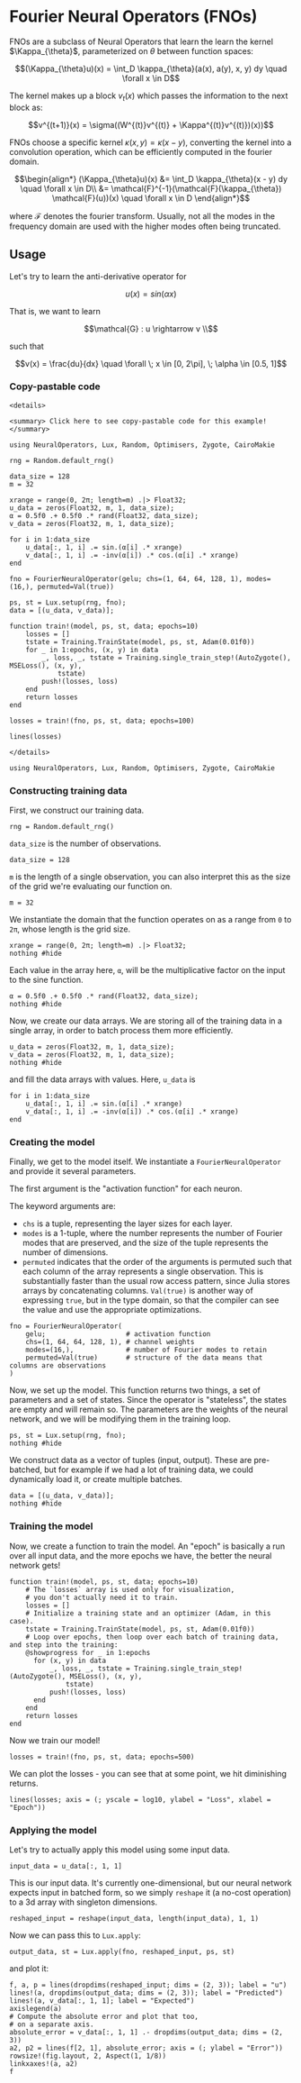 # Fourier Neural Operators (FNOs)

FNOs are a subclass of Neural Operators that learn the learn the kernel $\Kappa_{\theta}$,
parameterized on $\theta$ between function spaces:

```math
(\Kappa_{\theta}u)(x) = \int_D \kappa_{\theta}(a(x), a(y), x, y) dy  \quad \forall x \in D
```

The kernel makes up a block $v_t(x)$ which passes the information to the next block as:

```math
v^{(t+1)}(x) = \sigma((W^{(t)}v^{(t)} + \Kappa^{(t)}v^{(t)})(x))
```

FNOs choose a specific kernel $\kappa(x,y) = \kappa(x-y)$, converting the kernel into a
convolution operation, which can be efficiently computed in the fourier domain.

```math
\begin{align*}
(\Kappa_{\theta}u)(x) 
&= \int_D \kappa_{\theta}(x - y) dy  \quad \forall x \in D\\
&= \mathcal{F}^{-1}(\mathcal{F}(\kappa_{\theta}) \mathcal{F}(u))(x) \quad \forall x \in D
\end{align*}
```

where $\mathcal{F}$ denotes the fourier transform. Usually, not all the modes in the
frequency domain are used with the higher modes often being truncated.

## Usage

Let's try to learn the anti-derivative operator for

```math
u(x) = sin(\alpha x)
```

That is, we want to learn

```math
\mathcal{G} : u \rightarrow v \\
```

such that

```math
v(x) = \frac{du}{dx} \quad \forall \; x \in [0, 2\pi], \; \alpha \in [0.5, 1]
```

### Copy-pastable code

```@raw html
<details>

<summary> Click here to see copy-pastable code for this example! </summary>

```

```@example fno_tutorial
using NeuralOperators, Lux, Random, Optimisers, Zygote, CairoMakie

rng = Random.default_rng()

data_size = 128
m = 32

xrange = range(0, 2π; length=m) .|> Float32;
u_data = zeros(Float32, m, 1, data_size);
α = 0.5f0 .+ 0.5f0 .* rand(Float32, data_size);
v_data = zeros(Float32, m, 1, data_size);

for i in 1:data_size
    u_data[:, 1, i] .= sin.(α[i] .* xrange)
    v_data[:, 1, i] .= -inv(α[i]) .* cos.(α[i] .* xrange)
end

fno = FourierNeuralOperator(gelu; chs=(1, 64, 64, 128, 1), modes=(16,), permuted=Val(true))

ps, st = Lux.setup(rng, fno);
data = [(u_data, v_data)];

function train!(model, ps, st, data; epochs=10)
    losses = []
    tstate = Training.TrainState(model, ps, st, Adam(0.01f0))
    for _ in 1:epochs, (x, y) in data
        _, loss, _, tstate = Training.single_train_step!(AutoZygote(), MSELoss(), (x, y),
            tstate)
        push!(losses, loss)
    end
    return losses
end

losses = train!(fno, ps, st, data; epochs=100)

lines(losses)
```

```@raw html
</details>
```

````@example minimal_lux
using NeuralOperators, Lux, Random, Optimisers, Zygote, CairoMakie
````
### Constructing training data
First, we construct our training data.

````@example minimal_lux
rng = Random.default_rng()
````

`data_size` is the number of observations.

````@example minimal_lux
data_size = 128
````

`m` is the length of a single observation, you can also interpret this as the size of the grid we're evaluating our function on.

````@example minimal_lux
m = 32
````

We instantiate the domain that the function operates on
as a range from `0` to `2π`, whose length is the grid size.

````@example minimal_lux
xrange = range(0, 2π; length=m) .|> Float32;
nothing #hide
````

Each value in the array here, `α`, will be the multiplicative
factor on the input to the sine function.

````@example minimal_lux
α = 0.5f0 .+ 0.5f0 .* rand(Float32, data_size);
nothing #hide
````

Now, we create our data arrays.  We are storing all
of the training data in a single array, in order to
batch process them more efficiently.

````@example minimal_lux
u_data = zeros(Float32, m, 1, data_size);
v_data = zeros(Float32, m, 1, data_size);
nothing #hide
````

and fill the data arrays with values.
Here, `u_data` is

````@example minimal_lux
for i in 1:data_size
    u_data[:, 1, i] .= sin.(α[i] .* xrange)
    v_data[:, 1, i] .= -inv(α[i]) .* cos.(α[i] .* xrange)
end
````

### Creating the model

Finally, we get to the model itself.  We instantiate a `FourierNeuralOperator` and provide it several parameters.

The first argument is the "activation function" for each neuron.

The keyword arguments are:
- `chs` is a tuple, representing the layer sizes for each layer.
- `modes` is a 1-tuple, where the number represents the number of Fourier modes that
  are preserved, and the size of the tuple represents the number of dimensions.
- `permuted` indicates that the order of the arguments is permuted such that each column
  of the array represents a single observation.  This is substantially faster than the usual
  row access pattern, since Julia stores arrays by concatenating columns.
  `Val(true)` is another way of expressing `true`, but in the type domain, so that
  the compiler can see the value and use the appropriate optimizations.

````@example minimal_lux
fno = FourierNeuralOperator(
    gelu;                    # activation function
    chs=(1, 64, 64, 128, 1), # channel weights
    modes=(16,),             # number of Fourier modes to retain
    permuted=Val(true)       # structure of the data means that columns are observations
)
````

Now, we set up the model.  This function returns two things,
a set of parameters and a set of states.  Since the operator is
"stateless", the states are empty and will remain so.  The parameters
are the weights of the neural network, and we will be modifying them in the training loop.

````@example minimal_lux
ps, st = Lux.setup(rng, fno);
nothing #hide
````

We construct data as a vector of tuples (input, output).  These are pre-batched,
but for example if we had a lot of training data, we could dynamically load it,
or create multiple batches.

````@example minimal_lux
data = [(u_data, v_data)];
nothing #hide
````

### Training the model

Now, we create a function to train the model.
An "epoch" is basically a run over all input data,
and the more epochs we have, the better the neural network gets!

````@example minimal_lux
function train!(model, ps, st, data; epochs=10)
    # The `losses` array is used only for visualization,
    # you don't actually need it to train.
    losses = []
    # Initialize a training state and an optimizer (Adam, in this case).
    tstate = Training.TrainState(model, ps, st, Adam(0.01f0))
    # Loop over epochs, then loop over each batch of training data, and step into the training:
    @showprogress for _ in 1:epochs
      for (x, y) in data
          _, loss, _, tstate = Training.single_train_step!(AutoZygote(), MSELoss(), (x, y),
              tstate)
          push!(losses, loss)
      end
    end
    return losses
end
````

Now we train our model!

````@example minimal_lux
losses = train!(fno, ps, st, data; epochs=500)
````

We can plot the losses - you can see that at some point, we hit diminishing returns.

````@example minimal_lux
lines(losses; axis = (; yscale = log10, ylabel = "Loss", xlabel = "Epoch"))
````

### Applying the model

Let's try to actually apply this model using some input data.

````@example minimal_lux
input_data = u_data[:, 1, 1]
````

This is our input data.  It's currently one-dimensional,
but our neural network expects input in batched form, so
we simply `reshape` it (a no-cost operation) to a 3d array with singleton dimensions.

````@example minimal_lux
reshaped_input = reshape(input_data, length(input_data), 1, 1)
````

Now we can pass this to `Lux.apply`:

````@example minimal_lux
output_data, st = Lux.apply(fno, reshaped_input, ps, st)
````

and plot it:

````@example minimal_lux
f, a, p = lines(dropdims(reshaped_input; dims = (2, 3)); label = "u")
lines!(a, dropdims(output_data; dims = (2, 3)); label = "Predicted")
lines!(a, v_data[:, 1, 1]; label = "Expected")
axislegend(a)
# Compute the absolute error and plot that too,
# on a separate axis.
absolute_error = v_data[:, 1, 1] .- dropdims(output_data; dims = (2, 3))
a2, p2 = lines(f[2, 1], absolute_error; axis = (; ylabel = "Error"))
rowsize!(fig.layout, 2, Aspect(1, 1/8))
linkxaxes!(a, a2)
f
````


